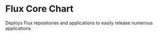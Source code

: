 # Flux Core Chart

Deploys Flux repositories and applications to easily release numerous applications